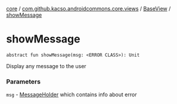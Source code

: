 [core](../../index.md) / [com.github.kacso.androidcommons.core.views](../index.md) / [BaseView](index.md) / [showMessage](.)

# showMessage

`abstract fun showMessage(msg: <ERROR CLASS>): Unit`

Display any message to the user

### Parameters

`msg` - [MessageHolder](#) which contains info about error